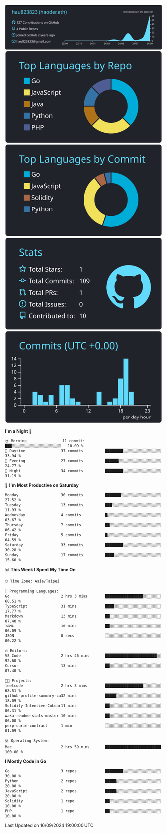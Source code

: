 [![](https://raw.githubusercontent.com/hau823823/hau823823/master/profile-summary-card-output/react/0-profile-details.svg)](https://github.com/vn7n24fzkq/github-profile-summary-cards)
[![](https://raw.githubusercontent.com/hau823823/hau823823/master/profile-summary-card-output/react/1-repos-per-language.svg)](https://github.com/vn7n24fzkq/github-profile-summary-cards) [![](https://raw.githubusercontent.com/hau823823/hau823823/master/profile-summary-card-output/react/2-most-commit-language.svg)](https://github.com/vn7n24fzkq/github-profile-summary-cards)
[![](https://raw.githubusercontent.com/hau823823/hau823823/master/profile-summary-card-output/react/3-stats.svg)](https://github.com/vn7n24fzkq/github-profile-summary-cards) [![](https://raw.githubusercontent.com/hau823823/hau823823/master/profile-summary-card-output/react/4-productive-time.svg)](https://github.com/vn7n24fzkq/github-profile-summary-cards)

<!--START_SECTION:waka-->
**I'm a Night 🦉** 

```text
🌞 Morning                11 commits          ███░░░░░░░░░░░░░░░░░░░░░░   10.09 % 
🌆 Daytime                37 commits          ████████░░░░░░░░░░░░░░░░░   33.94 % 
🌃 Evening                27 commits          ██████░░░░░░░░░░░░░░░░░░░   24.77 % 
🌙 Night                  34 commits          ████████░░░░░░░░░░░░░░░░░   31.19 % 
```
📅 **I'm Most Productive on Saturday** 

```text
Monday                   30 commits          ███████░░░░░░░░░░░░░░░░░░   27.52 % 
Tuesday                  13 commits          ███░░░░░░░░░░░░░░░░░░░░░░   11.93 % 
Wednesday                4 commits           █░░░░░░░░░░░░░░░░░░░░░░░░   03.67 % 
Thursday                 7 commits           ██░░░░░░░░░░░░░░░░░░░░░░░   06.42 % 
Friday                   5 commits           █░░░░░░░░░░░░░░░░░░░░░░░░   04.59 % 
Saturday                 33 commits          ████████░░░░░░░░░░░░░░░░░   30.28 % 
Sunday                   17 commits          ████░░░░░░░░░░░░░░░░░░░░░   15.60 % 
```


📊 **This Week I Spent My Time On** 

```text
🕑︎ Time Zone: Asia/Taipei

💬 Programming Languages: 
Go                       2 hrs 3 mins        █████████████████░░░░░░░░   68.51 % 
TypeScript               31 mins             ████░░░░░░░░░░░░░░░░░░░░░   17.77 % 
Markdown                 13 mins             ██░░░░░░░░░░░░░░░░░░░░░░░   07.40 % 
YAML                     10 mins             ██░░░░░░░░░░░░░░░░░░░░░░░   06.09 % 
JSON                     0 secs              ░░░░░░░░░░░░░░░░░░░░░░░░░   00.22 % 

🔥 Editors: 
VS Code                  2 hrs 46 mins       ███████████████████████░░   92.60 % 
Cursor                   13 mins             ██░░░░░░░░░░░░░░░░░░░░░░░   07.40 % 

🐱‍💻 Projects: 
leetcode                 2 hrs 3 mins        █████████████████░░░░░░░░   68.51 % 
github-profile-summary-ca32 mins             █████░░░░░░░░░░░░░░░░░░░░   18.09 % 
Solidity-Intensive-CoLear11 mins             ██░░░░░░░░░░░░░░░░░░░░░░░   06.31 % 
waka-readme-stats-master 10 mins             ██░░░░░░░░░░░░░░░░░░░░░░░   06.00 % 
perp-curie-contract      1 min               ░░░░░░░░░░░░░░░░░░░░░░░░░   01.09 % 

💻 Operating System: 
Mac                      2 hrs 59 mins       █████████████████████████   100.00 % 
```

**I Mostly Code in Go** 

```text
Go                       3 repos             ████████░░░░░░░░░░░░░░░░░   30.00 % 
Python                   2 repos             █████░░░░░░░░░░░░░░░░░░░░   20.00 % 
JavaScript               2 repos             █████░░░░░░░░░░░░░░░░░░░░   20.00 % 
Solidity                 1 repo              ██░░░░░░░░░░░░░░░░░░░░░░░   10.00 % 
PHP                      1 repo              ██░░░░░░░░░░░░░░░░░░░░░░░   10.00 % 
```




 Last Updated on 16/09/2024 19:00:00 UTC
<!--END_SECTION:waka-->
